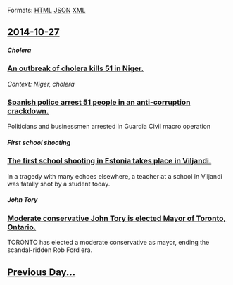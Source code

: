 
Formats: [HTML](2014/10/27/index.html)  [JSON](2014/10/27/index.json)  [XML](2014/10/27/index.xml)  

## [2014-10-27](/news/2014/10/27/index.md)

##### Cholera
### [An outbreak of cholera kills 51 in Niger. ](/news/2014/10/27/an-outbreak-of-cholera-kills-51-in-niger.md)
_Context: Niger, cholera_

##### 
### [Spanish police arrest 51 people in an anti-corruption crackdown. ](/news/2014/10/27/spanish-police-arrest-51-people-in-an-anti-corruption-crackdown.md)
Politicians and businessmen arrested in Guardia Civil macro operation

##### First school shooting
### [The first school shooting in Estonia takes place in Viljandi. ](/news/2014/10/27/the-first-school-shooting-in-estonia-takes-place-in-viljandi.md)
In a tragedy with many echoes elsewhere, a teacher at a school in Viljandi was fatally shot by a student today.

##### John Tory
### [Moderate conservative John Tory is elected Mayor of Toronto, Ontario.](/news/2014/10/27/moderate-conservative-john-tory-is-elected-mayor-of-toronto-ontario.md)
TORONTO has elected a moderate conservative as mayor, ending the scandal-ridden Rob Ford era.

## [Previous Day...](/news/2014/10/26/index.md)

